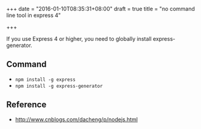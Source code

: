 +++
date = "2016-01-10T08:35:31+08:00"
draft = true
title = "no command line tool in express 4"

+++



If you use Express 4 or higher, you need to globally install express-generator.

## Command

* `npm install -g express`
* `npm install -g express-generator`

## Reference

* <http://www.cnblogs.com/dacheng/p/nodejs.html>